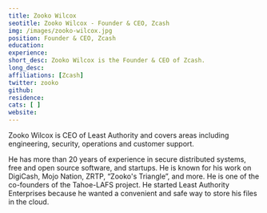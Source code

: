 ```yaml
---
title: Zooko Wilcox
seotitle: Zooko Wilcox - Founder & CEO, Zcash
img: /images/zooko-wilcox.jpg
position: Founder & CEO, Zcash
education:
experience:
short_desc: Zooko Wilcox is the Founder & CEO of Zcash.
long_desc:
affiliations: [Zcash]
twitter: zooko
github:
residence:
cats: [ ]
website:
---
```


Zooko Wilcox is CEO of Least Authority and covers areas including engineering, security, operations and customer support.

He has more than 20 years of experience in secure distributed systems, free and open source software, and startups. He is known for his work on DigiCash, Mojo Nation, ZRTP, “Zooko's Triangle”, and more. He is one of the co-founders of the Tahoe-LAFS project. He started Least Authority Enterprises because he wanted a convenient and safe way to store his files in the cloud.
